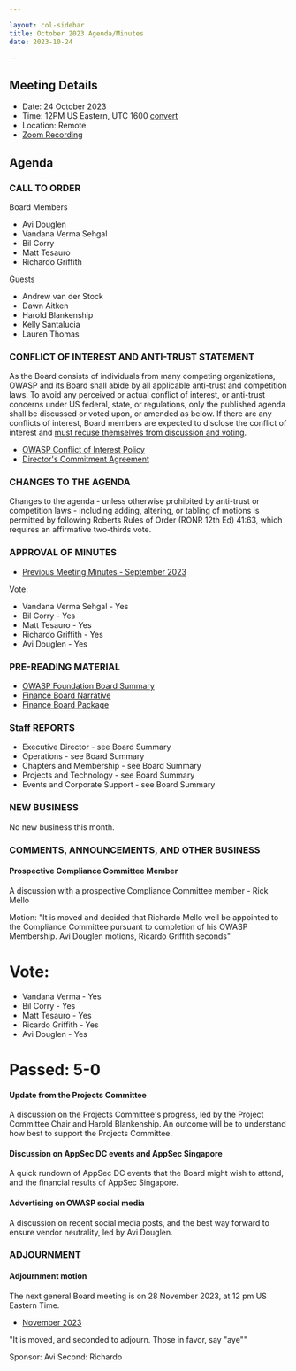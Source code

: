 ```yaml
---

layout: col-sidebar
title: October 2023 Agenda/Minutes
date: 2023-10-24

---
```


## Meeting Details

- Date: 24 October 2023
- Time: 12PM US Eastern, UTC 1600 [convert](https://www.timeanddate.com/worldclock/meetingdetails.html?year=2023&month=10&day=24&hour=16&min=0&sec=0&p1=398&p2=16&p3=110&p4=197&p5=217&p6=136&p7=179&p8=438)
- Location: Remote
- [Zoom Recording](https://drive.google.com/file/d/10GDb8Ej8kP1dcB8d9q0pAiePojWztMQI/view?usp=sharing)

## Agenda

### CALL TO ORDER

Board Members
- Avi Douglen
- Vandana Verma Sehgal
- Bil Corry
- Matt Tesauro
- Richardo Griffith

Guests
- Andrew van der Stock
- Dawn Aitken
- Harold Blankenship
- Kelly Santalucia
- Lauren Thomas

### CONFLICT OF INTEREST AND ANTI-TRUST STATEMENT

As the Board consists of individuals from many competing organizations, OWASP and its Board shall abide by all applicable anti-trust and competition laws. To avoid any perceived or actual conflict of interest, or anti-trust concerns under US federal, state, or regulations, only the published agenda shall be discussed or voted upon, or amended as below. If there are any conflicts of interest, Board members are expected to disclose the conflict of interest and [must recuse themselves from discussion and voting](https://owasp.org/www-policy/legal/bylaws#section-702-disclosure-required).

- [OWASP Conflict of Interest Policy](https://owasp.org/www-policy/operational/conflict-of-interest)
- [Director's Commitment Agreement](https://owasp.org/www-policy/legal/directors-committment-agreement)

### CHANGES TO THE AGENDA

Changes to the agenda - unless otherwise prohibited by anti-trust or competition laws - including adding, altering, or tabling of motions is permitted by following Roberts Rules of Order (RONR 12th Ed) 41:63, which requires an affirmative two-thirds vote.

### APPROVAL OF MINUTES

- [Previous Meeting Minutes - September 2023](/www-board/meetings-historical/202309)

Vote:
- Vandana Verma Sehgal - Yes
- Bil Corry - Yes
- Matt Tesauro - Yes
- Richardo Griffith - Yes
- Avi Douglen - Yes


### PRE-READING MATERIAL

- [OWASP Foundation Board Summary](https://docs.google.com/presentation/d/1jllMIHOMYBczR6MVYX_3PuVxpbWh1lA0twgDNsGvSL8/edit?usp=sharing)
- [Finance Board Narrative](TBA)
- [Finance Board Package](TBA)

### Staff REPORTS

- Executive Director - see Board Summary
- Operations - see Board Summary
- Chapters and Membership - see Board Summary
- Projects and Technology - see Board Summary
- Events and Corporate Support - see Board Summary

### NEW BUSINESS

No new business this month.

### COMMENTS, ANNOUNCEMENTS, AND OTHER BUSINESS

#### Prospective Compliance Committee Member

A discussion with a prospective Compliance Committee member - Rick Mello

Motion: "It is moved and decided that Richardo Mello well be appointed to the Compliance Committee pursuant to completion of his OWASP Membership.  Avi Douglen motions, Ricardo Griffith seconds"

# Vote:
- Vandana Verma - Yes
- Bil Corry - Yes
- Matt Tesauro - Yes
- Ricardo Griffith - Yes
- Avi Douglen - Yes

# Passed:  5-0

#### Update from the Projects Committee

A discussion on the Projects Committee's progress, led by the Project Committee Chair and Harold Blankenship. An outcome will be to understand how best to support the Projects Committee.

#### Discussion on AppSec DC events and AppSec Singapore

A quick rundown of AppSec DC events that the Board might wish to attend, and the financial results of AppSec Singapore.

#### Advertising on OWASP social media

A discussion on recent social media posts, and the best way forward to ensure vendor neutrality, led by Avi Douglen.

### ADJOURNMENT

#### Adjournment motion

The next general Board meeting is on 28 November 2023, at 12 pm US Eastern Time.

- [November 2023](https://owasp.org/www-board/meetings/202311.html)

"It is moved, and seconded to adjourn. Those in favor, say "aye""

Sponsor: Avi
Second: Richardo

